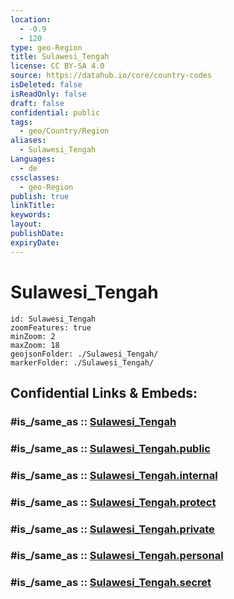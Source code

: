 ```yaml
---
location:
  - -0.9
  - 120
type: geo-Region
title: Sulawesi_Tengah
license: CC BY-SA 4.0
source: https://datahub.io/core/country-codes
isDeleted: false
isReadOnly: false
draft: false
confidential: public
tags:
  - geo/Country/Region
aliases:
  - Sulawesi_Tengah
Languages:
  - de
cssclasses:
  - geo-Region
publish: true
linkTitle:
keywords:
layout:
publishDate:
expiryDate:
---
```


# Sulawesi_Tengah

```leaflet
id: Sulawesi_Tengah
zoomFeatures: true 
minZoom: 2 
maxZoom: 18
geojsonFolder: ./Sulawesi_Tengah/
markerFolder: ./Sulawesi_Tengah/
```


## Confidential Links & Embeds: 

### #is_/same_as :: [Sulawesi_Tengah](/_Standards/Earth/Continent/Asia/Asia~South~East/Malay_Archipelago/Indonesia/provinces~Indonesia/Sulawesi_Tengah.md) 

### #is_/same_as :: [Sulawesi_Tengah.public](/_public/Earth/Continent/Asia/Asia~South~East/Malay_Archipelago/Indonesia/provinces~Indonesia/Sulawesi_Tengah.public.md) 

### #is_/same_as :: [Sulawesi_Tengah.internal](/_internal/Earth/Continent/Asia/Asia~South~East/Malay_Archipelago/Indonesia/provinces~Indonesia/Sulawesi_Tengah.internal.md) 

### #is_/same_as :: [Sulawesi_Tengah.protect](/_protect/Earth/Continent/Asia/Asia~South~East/Malay_Archipelago/Indonesia/provinces~Indonesia/Sulawesi_Tengah.protect.md) 

### #is_/same_as :: [Sulawesi_Tengah.private](/_private/Earth/Continent/Asia/Asia~South~East/Malay_Archipelago/Indonesia/provinces~Indonesia/Sulawesi_Tengah.private.md) 

### #is_/same_as :: [Sulawesi_Tengah.personal](/_personal/Earth/Continent/Asia/Asia~South~East/Malay_Archipelago/Indonesia/provinces~Indonesia/Sulawesi_Tengah.personal.md) 

### #is_/same_as :: [Sulawesi_Tengah.secret](/_secret/Earth/Continent/Asia/Asia~South~East/Malay_Archipelago/Indonesia/provinces~Indonesia/Sulawesi_Tengah.secret.md)


